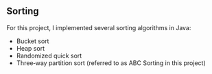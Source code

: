 ## Sorting
For this project, I implemented several sorting algorithms in Java:
- Bucket sort
- Heap sort
- Randomized quick sort
- Three‑way partition sort (referred to as ABC Sorting in this project)

